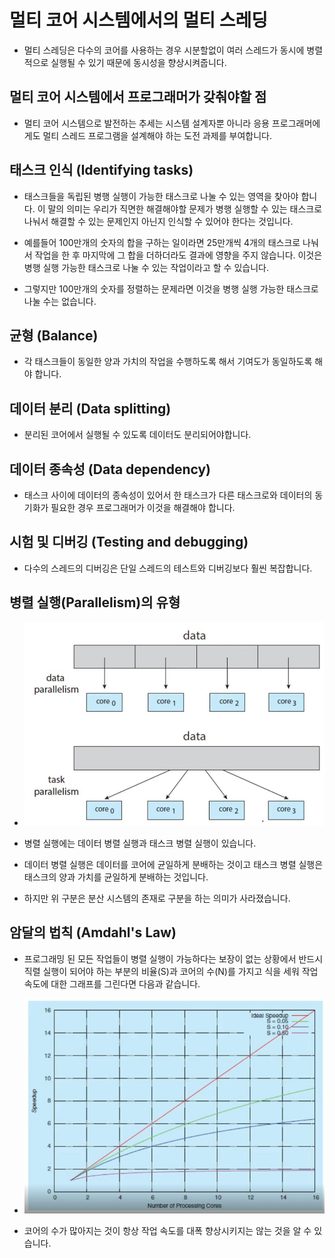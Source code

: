 # 멀티 코어 시스템에서의 멀티 스레딩

- 멀티 스레딩은 다수의 코어를 사용하는 경우 시분할없이 여러 스레드가 동시에 병렬적으로 실행될 수 있기 때문에 동시성을 향상시켜줍니다.

## 멀티 코어 시스템에서 프로그래머가 갖춰야할 점

- 멀티 코어 시스템으로 발전하는 추세는 시스템 설계자뿐 아니라 응용 프로그래머에게도 멀티 스레드 프로그램을 설계해야 하는 도전 과제를 부여합니다.

## 태스크 인식 (Identifying tasks)

- 태스크들을 독립된 병행 실행이 가능한 태스크로 나눌 수 있는 영역을 찾아야 합니다. 이 말의 의미는 우리가 직면한 해결해야할 문제가 병행 실행할 수 있는 태스크로 나눠서 해결할 수 있는 문제인지 아닌지 인식할 수 있어야 한다는 것입니다.

- 예를들어 100만개의 숫자의 합을 구하는 일이라면 25만개씩 4개의 태스크로 나눠서 작업을 한 후 마지막에 그 합을 더하더라도 결과에 영향을 주지 않습니다. 이것은 병행 실행 가능한 태스크로 나눌 수 있는 작업이라고 할 수 있습니다.

- 그렇지만 100만개의 숫자를 정렬하는 문제라면 이것을 병행 실행 가능한 태스크로 나눌 수는 없습니다.

## 균형 (Balance)

- 각 태스크들이 동일한 양과 가치의 작업을 수행하도록 해서 기여도가 동일하도록 해야 합니다.

## 데이터 분리 (Data splitting)

- 분리된 코어에서 실행될 수 있도록 데이터도 분리되어야합니다.

## 데이터 종속성 (Data dependency)

- 태스크 사이에 데이터의 종속성이 있어서 한 태스크가 다른 태스크로와 데이터의 동기화가 필요한 경우 프로그래머가 이것을 해결해야 합니다.

## 시험 및 디버깅 (Testing and debugging)

- 다수의 스레드의 디버깅은 단일 스레드의 테스트와 디버깅보다 훨씬 복잡합니다.

## 병렬 실행(Parallelism)의 유형

- ![image](../img/paralleism.JPG)

- 병렬 실행에는 데이터 병렬 실행과 태스크 병렬 실행이 있습니다.

- 데이터 병렬 실행은 데이터를 코어에 균일하게 분배하는 것이고 태스크 병렬 실행은 태스크의 양과 가치를 균일하게 분배하는 것입니다.

- 하지만 위 구분은 분산 시스템의 존재로 구분을 하는 의미가 사라졌습니다.

## 암달의 법칙 (Amdahl's Law)

- 프로그래밍 된 모든 작업들이 병렬 실행이 가능하다는 보장이 없는 상황에서 반드시 직렬 실행이 되어야 하는 부분의 비율(S)과 코어의 수(N)를 가지고 식을 세워 작업 속도에 대한 그래프를 그린다면 다음과 같습니다. 

- ![image](../img/amdahl.JPG)

- 코어의 수가 많아지는 것이 항상 작업 속도를 대폭 향상시키지는 않는 것을 알 수 있습니다.